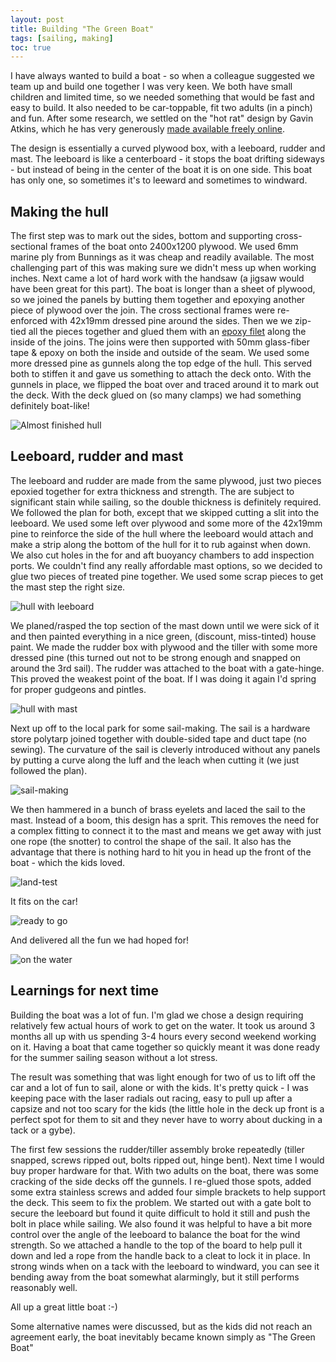 ```yaml
---
layout: post
title: Building "The Green Boat"
tags: [sailing, making]
toc: true
---
```


I have always wanted to build a boat - so when a colleague suggested we team up and build one together I was very keen. We both have small children and limited time, so we needed something that would be fast and easy to build. It also needed to be car-toppable, fit two adults (in a pinch) and fun. After some research, we settled on the "hot rat" design by Gavin Atkins, which he has very generously [made available freely online](https://duckworks.com/hot-rat-plans/). 


The design is essentially a curved plywood box, with a leeboard, rudder and mast. The leeboard is like a centerboard - it stops the boat drifting sideways - but instead of being in the center of the boat it is on one side. This boat has only one, so sometimes it's to leeward and sometimes to windward. 

## Making the hull

The first step was to mark out the sides, bottom and supporting cross-sectional frames of the boat onto 2400x1200 plywood. We used 6mm marine ply from Bunnings as it was cheap and readily available. The most challenging part of this was making sure we didn't mess up when working inches. Next came a lot of hard work with the handsaw (a jigsaw would have been great for this part). The boat is longer than a sheet of plywood, so we joined the panels by butting them together and epoxying another piece of plywood over the join. The cross sectional frames were re-enforced with 42x19mm dressed pine around the sides. Then we we zip-tied all the pieces together and glued them with an [epoxy filet](https://www.clcboats.com/shoptips/stitch_glue/fillets.html) along the inside of the joins. The joins were then supported with 50mm glass-fiber tape & epoxy on both the inside and outside of the seam. We used some more dressed pine as gunnels along the top edge of the hull. This served both to stiffen it and gave us something to attach the deck onto. With the gunnels in place, we flipped the boat over and traced around it to mark out the deck. With the deck glued on (so many clamps) we had something definitely boat-like!

![Almost finished hull](/assets/images/boat5.jpeg)

## Leeboard, rudder and mast

The leeboard and rudder are made from the same plywood, just two pieces epoxied together for extra thickness and strength. The are subject to significant stain while sailing, so the double thickness is definitely required. We followed the plan for both, except that we skipped cutting a slit into the leeboard. We used some left over plywood and some more of the 42x19mm pine to reinforce the side of the hull where the leeboard would attach and make a strip along the bottom of the hull for it to rub against when down. We also cut holes in the for and aft buoyancy chambers to add inspection ports. We couldn't find any really affordable mast options, so we decided to glue two pieces of treated pine together. We used some scrap pieces to get the mast step the right size. 

![hull with leeboard](/assets/images/boat4.jpeg)

We planed/rasped the top section of the mast down until we were sick of it and then painted everything in a nice green, (discount, miss-tinted) house paint. We made the rudder box with plywood and the tiller with some more dressed pine (this turned out not to be strong enough and snapped on around the 3rd sail). The rudder was attached to the boat with a gate-hinge. This proved the weakest point of the boat. If I was doing it again I'd spring for proper gudgeons and pintles. 


![hull with mast](/assets/images/boat2.jpeg)

Next up off to the local park for some sail-making. The sail is a hardware store polytarp joined together with double-sided tape and duct tape (no sewing). The curvature of the sail is cleverly introduced without any panels by putting a curve along the luff and the leach when cutting it (we just followed the plan). 

![sail-making](/assets/images/boat3.jpeg)

We then hammered in a bunch of brass eyelets and laced the sail to the mast. Instead of a boom, this design has a sprit. This removes the need for a complex fitting to connect it to the mast and means we get away with just one rope (the snotter) to control the shape of the sail. It also has the advantage that there is nothing hard to hit you in head up the front of the boat - which the kids loved.   

![land-test](/assets/images/boat1.jpeg)

It fits on the car!

![ready to go](/assets/images/boat_cartop.jpg)

And delivered all the fun we had hoped for!

![on the water](/assets/images/boat_sail.jpeg)


## Learnings for next time

Building the boat was a lot of fun. I'm glad we chose a design requiring relatively few actual hours of work to get on the water. It took us around 3 months all up with us spending 3-4 hours every second weekend working on it. Having a boat that came together so quickly meant it was done ready for the summer sailing season without a lot stress. 

The result was something that was light enough for two of us to lift off the car and a lot of fun to sail, alone or with the kids. It's pretty quick - I was keeping pace with the laser radials out racing, easy to pull up after a capsize and not too scary for the kids (the little hole in the deck up front is a perfect spot for them to sit and they never have to worry about ducking in a tack or a gybe).   

 The first few sessions the rudder/tiller assembly broke repeatedly (tiller snapped, screws ripped out, bolts ripped out, hinge bent). Next time I would buy proper hardware for that. With two adults on the boat, there was some cracking of the side decks off the gunnels. I re-glued those spots, added some extra stainless screws and added four simple brackets to help support the deck. This seem to fix the problem. We started out with a gate bolt to secure the leeboard but found it quite difficult to hold it still and push the bolt in place while sailing. We also found it was helpful to have a bit more control over the angle of the leeboard to balance the boat for the wind strength. So we attached a handle to the top of the board to help pull it down and led a rope from the handle back to a cleat to lock it in place. In strong winds when on a tack with the leeboard to windward, you can see it bending away from the boat somewhat alarmingly, but it still performs reasonably well.

All up a great little boat :-) 

Some alternative names were discussed, but as the kids did not reach an agreement early, the boat inevitably became known simply as "The Green Boat"

